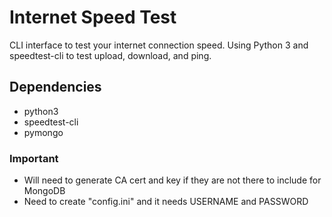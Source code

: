 # Internet Speed Test
CLI interface to test your internet connection speed. Using Python 3 and speedtest-cli to test upload, download, and ping.

## Dependencies
- python3
- speedtest-cli
- pymongo

### Important
- Will need to generate CA cert and key if they are not there to include for MongoDB
- Need to create "config.ini" and it needs USERNAME and PASSWORD
